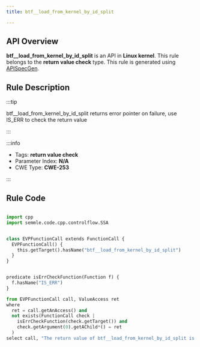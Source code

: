 ```yaml
---
title: btf__load_from_kernel_by_id_split

---
```



## API Overview
**btf__load_from_kernel_by_id_split** is an API in **Linux kernel**. This rule belongs to the **return value check** type. This rule is generated using [APISpecGen](../../tools/APISpecGen).
## Rule Description

:::tip

btf__load_from_kernel_by_id_split returns error pointer on failure, use IS_ERR to check the return value

:::

:::info

- Tags: **return value check**
- Parameter Index: **N/A**
- CWE Type: **CWE-253**

:::

## Rule Code
```python

import cpp
import semmle.code.cpp.controlflow.SSA


class EVPFunctionCall extends FunctionCall {
  EVPFunctionCall() {
    this.getTarget().hasName("btf__load_from_kernel_by_id_split")
  }
}


predicate isErrCheckFunction(Function f) {
  f.hasName("IS_ERR") 
}

from EVPFunctionCall call, ValueAccess ret
where
  ret = call.getAnAccess() and
  not exists(FunctionCall check |
    isErrCheckFunction(check.getTarget()) and
    check.getArgument(0).getAChild*() = ret
  )
select call, "The return value of btf__load_from_kernel_by_id_split is not checked with IS_ERR."
    
```